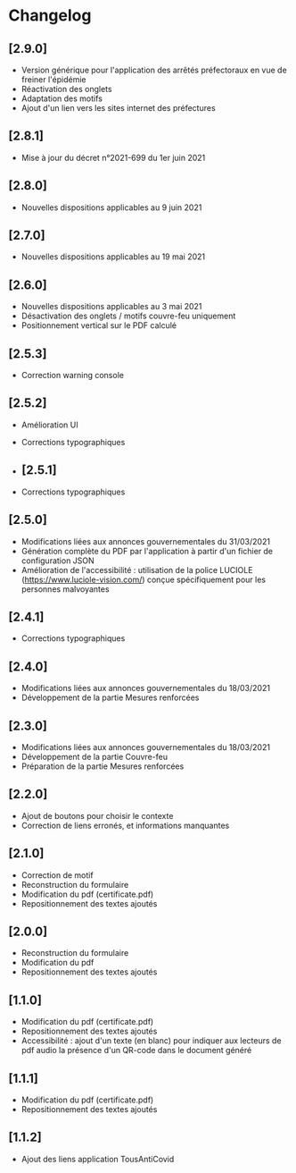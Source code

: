 # Changelog

## [2.9.0]

- Version générique pour l'application des arrêtés préfectoraux en vue de freiner l'épidémie
- Réactivation des onglets
- Adaptation des motifs
- Ajout d'un lien vers les sites internet des préfectures
  
## [2.8.1]

- Mise à jour du décret n°2021-699 du 1er juin 2021

## [2.8.0]

- Nouvelles dispositions applicables au 9 juin 2021

## [2.7.0]

- Nouvelles dispositions applicables au 19 mai 2021

## [2.6.0]

- Nouvelles dispositions applicables au 3 mai 2021
- Désactivation des onglets / motifs couvre-feu uniquement
- Positionnement vertical sur le PDF calculé

## [2.5.3]

- Correction warning console

## [2.5.2]

- Amélioration UI
- Corrections typographiques

- ## [2.5.1]

- Corrections typographiques

## [2.5.0]

- Modifications liées aux annonces gouvernementales du 31/03/2021
- Génération complète du PDF par l'application à partir d'un fichier de configuration JSON
- Amélioration de l'accessibilité : utilisation de la police LUCIOLE (<https://www.luciole-vision.com/>) conçue spécifiquement pour les personnes malvoyantes

## [2.4.1]

- Corrections typographiques

## [2.4.0]

- Modifications liées aux annonces gouvernementales du 18/03/2021
- Développement de la partie Mesures renforcées

## [2.3.0]

- Modifications liées aux annonces gouvernementales du 18/03/2021
- Développement de la partie Couvre-feu
- Préparation de la partie Mesures renforcées

## [2.2.0]

- Ajout de boutons pour choisir le contexte
- Correction de liens erronés, et informations manquantes

## [2.1.0]

- Correction de motif
- Reconstruction du formulaire
- Modification du pdf (certificate.pdf)
- Repositionnement des textes ajoutés

## [2.0.0]

- Reconstruction du formulaire
- Modification du pdf
- Repositionnement des textes ajoutés

## [1.1.0]

- Modification du pdf (certificate.pdf)
- Repositionnement des textes ajoutés
- Accessibilité : ajout d'un texte (en blanc) pour indiquer aux lecteurs de pdf audio la présence d'un QR-code dans le document généré

## [1.1.1]

- Modification du pdf (certificate.pdf)
- Repositionnement des textes ajoutés

## [1.1.2]

- Ajout des liens application TousAntiCovid
